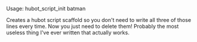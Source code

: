 Usage:
	hubot_script_init batman

Creates a hubot script scaffold so you don't need to write all three of those lines every time. Now you just need to delete them! Probably the most useless thing I've ever written that actually works.
